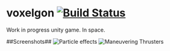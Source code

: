 voxelgon [![Build Status](https://travis-ci.org/Voxelgon/Voxelgon.png?branch=Develop)](https://travis-ci.org/Voxelgon/Voxelgon)
========
Work in progress unity game. In space.

##Screenshots##
![Particle effects](https://raw.github.com/Voxelgon/Voxelgon/Develop/Screenshots/Screenshot1.png)
![Maneuvering Thrusters](https://raw.github.com/Voxelgon/Voxelgon/Develop/Screenshots/Screenshot2-Thrusters.png)
